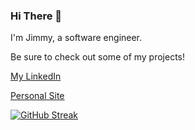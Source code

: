 ### Hi There 👋

I'm Jimmy, a software engineer.

Be sure to check out some of my projects!

[My LinkedIn](https://www.linkedin.com/in/jimmycollins-softwareengineer/)

[Personal Site](http://jimmycollins.me/)

[![GitHub Streak](https://github-readme-streak-stats.herokuapp.com/?user=${YourUserName})](https://git.io/streak-stats)


<!--
**slimjim49j/slimjim49j** is a ✨ _special_ ✨ repository because its `README.md` (this file) appears on your GitHub profile.

Here are some ideas to get you started:

- 🔭 I’m currently working on ...
- 🌱 I’m currently learning ...
- 👯 I’m looking to collaborate on ...
- 🤔 I’m looking for help with ...
- 💬 Ask me about ...
- 📫 How to reach me: ...
- 😄 Pronouns: ...
- ⚡ Fun fact: ...
-->
